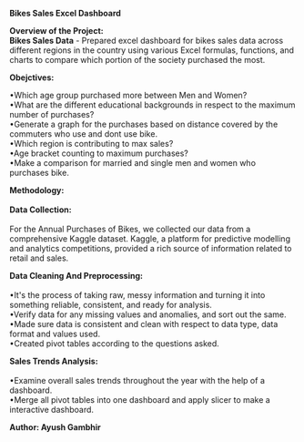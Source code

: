 **Bikes Sales Excel Dashboard**

**Overview of the Project:**<br>
**Bikes Sales Data** - Prepared excel dashboard for bikes sales data across different regions in the country using various Excel formulas, functions, and charts to compare which portion of the society purchased the most.

**Obejctives:**

•Which age group purchased more between Men and Women?<br>•What are the different educational backgrounds in respect to the maximum number of purchases?<br>•Generate a graph for the purchases based on distance covered by the commuters who use and dont use bike.<br>•Which region is contributing to max sales?<br>•Age bracket counting to maximum purchases?<br>•Make a comparison for married and single men and women who purchases bike.

**Methodology:**<br>
<br>
**Data Collection:**<br>
<br>
For the Annual Purchases of Bikes, we collected our data from a comprehensive Kaggle dataset. Kaggle, a platform for predictive modelling and 
analytics competitions, provided a rich source of information related to retail and sales.

**Data Cleaning And Preprocessing:**<br>
<br>
•It's the process of taking raw, messy information and turning it into something reliable, consistent, and ready for analysis.<br>
•Verify data for any missing values and anomalies, and sort out the same.<br>
•Made sure data is consistent and clean with respect to data type, data format and values used.<br>
•Created pivot tables according to the questions asked.<br>

**Sales Trends Analysis:**<br>
<br>
•Examine overall sales trends throughout the year with the help of a dashboard.<br>
•Merge all pivot tables into one dashboard and apply slicer to make a interactive dashboard.<br>

**Author: Ayush Gambhir**
